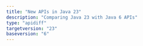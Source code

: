 ```yaml
---
title: "New APIs in Java 23"
description: "Comparing Java 23 with Java 6 APIs"
type: "apidiff"
targetversion: "23"
baseversion: "6"
---
```

